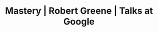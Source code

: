 ---
layout: video
type: video
title:  Mastery | Robert Greene | Talks at Google
poster: alex
categories: [ productivity ]
tags: [ youtube, book, video ]
youtube_url: https://www.youtube.com/embed/_4_-irspjKo
image: https://images-na.ssl-images-amazon.com/images/I/41WoD6VNvSL.jpg
description: Robert Greene stops by the Googleplex to discuss his latest book, "Mastery." Temple Grandin, Martha Graham, Henry Ford, Buckminster Fuller—all have lessons to offer about how the love for doing one thing exceptionally well can lead to mastery. Yet the secret, Greene maintains, is already in our heads. Debunking long-held cultural myths, he demonstrates just how we, as humans, are hardwired for achievement and supremacy.
---